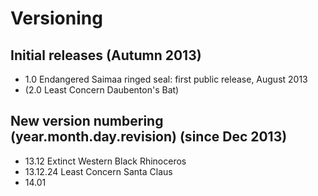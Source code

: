 Versioning
============================================

## Initial releases (Autumn 2013)
 - 1.0 Endangered Saimaa ringed seal: first public release, August 2013
 - (2.0 Least Concern Daubenton's Bat)


## New version numbering (year.month.day.revision) (since Dec 2013)
 - 13.12 Extinct Western Black Rhinoceros
  - 13.12.24 Least Concern Santa Claus
 - 14.01
